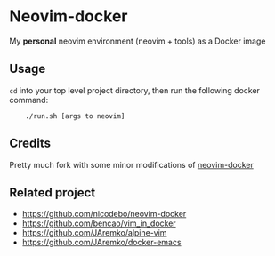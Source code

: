 # Neovim-docker

My **personal** neovim environment (neovim + tools) as a Docker image

## Usage

`cd` into your top level project directory, then run the following docker
command:

```
    ./run.sh [args to neovim]
```

## Credits

Pretty much fork with some minor modifications of [neovim-docker](https://github.com/nicodebo/neovim-docker)

## Related project

* <https://github.com/nicodebo/neovim-docker>
* <https://github.com/bencao/vim_in_docker>
* <https://github.com/JAremko/alpine-vim>
* <https://github.com/JAremko/docker-emacs>
